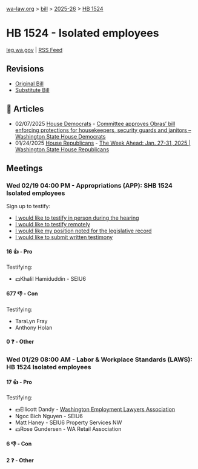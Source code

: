 [wa-law.org](/) > [bill](/bill/) > [2025-26](/bill/2025-26/) > [HB 1524](/bill/2025-26/hb/1524/)

# HB 1524 - Isolated employees
[leg.wa.gov](https://app.leg.wa.gov/billsummary?BillNumber=1524&Year=2025&Initiative=false) | [RSS Feed](./rss.xml)

## Revisions
* [Original Bill](1/)
* [Substitute Bill](S/)

## 📰 Articles
* 02/07/2025 [House Democrats](/org/house_democrats/) - [Committee approves Obras’ bill enforcing protections for housekeepers, security guards and janitors – Washington State House Democrats](https://housedemocrats.wa.gov/blog/2025/02/07/committee-approves-obras-bill-enforcing-protections-for-housekeepers-security-guards-and-janitors/#:~:text=House%20Bill%201524)
* 01/24/2025 [House Republicans](/org/house_republicans/) - [The Week Ahead: Jan. 27-31, 2025 | Washington State House Republicans](https://houserepublicans.wa.gov/week/the-week-ahead-jan-27-31-2025/#:~:text=HB%201524)

## Meetings
### Wed 02/19 04:00 PM - Appropriations (APP): SHB 1524 Isolated employees
Sign up to testify:
* [I would like to testify in person during the hearing](https://app.leg.wa.gov/csi/Testifier/Add?chamber=House&mId=32861&aId=164633&caId=26011&tId=1)
* [I would like to testify remotely](https://app.leg.wa.gov/csi/Testifier/Add?chamber=House&mId=32861&aId=164633&caId=26011&tId=2)
* [I would like my position noted for the legislative record](https://app.leg.wa.gov/csi/Testifier/Add?chamber=House&mId=32861&aId=164633&caId=26011&tId=3)
* [I would like to submit written testimony](https://app.leg.wa.gov/csi/Testifier/Add?chamber=House&mId=32861&aId=164633&caId=26011&tId=4)

#### 16 👍 - Pro
Testifying:
* 💵Khalil Hamiduddin - SEIU6

#### 677 👎 - Con
Testifying:
* TaraLyn Fray
* Anthony Holan

#### 0 ❓ - Other

### Wed 01/29 08:00 AM - Labor & Workplace Standards (LAWS): HB 1524 Isolated employees
#### 17 👍 - Pro
Testifying:
* 💵Ellicott Dandy - [Washington Employment Lawyers Association](/org/washington_employment_lawyers_association/)
* Ngoc Bich Nguyen - SEIU6
* Matt Haney - SEIU6 Property Services NW
* 💵Rose Gundersen - WA Retail Association

#### 6 👎 - Con

#### 2 ❓ - Other

